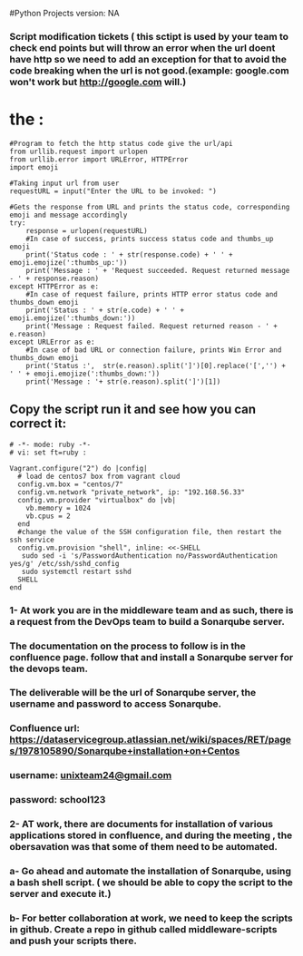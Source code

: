 #Python Projects   version: NA  

### Script modification tickets ( this sctipt is used by your team to check end points but will throw an error when the url doent have http so we need to add an exception for that to avoid the code breaking when the url is not good.(example: google.com won't work but http://google.com will.)
# the : 
```
#Program to fetch the http status code give the url/api
from urllib.request import urlopen
from urllib.error import URLError, HTTPError
import emoji

#Taking input url from user
requestURL = input("Enter the URL to be invoked: ")

#Gets the response from URL and prints the status code, corresponding emoji and message accordingly
try:
    response = urlopen(requestURL)
    #In case of success, prints success status code and thumbs_up emoji
    print('Status code : ' + str(response.code) + ' ' + emoji.emojize(':thumbs_up:'))
    print('Message : ' + 'Request succeeded. Request returned message - ' + response.reason)
except HTTPError as e:
    #In case of request failure, prints HTTP error status code and thumbs_down emoji
    print('Status : ' + str(e.code) + ' ' + emoji.emojize(':thumbs_down:'))
    print('Message : Request failed. Request returned reason - ' + e.reason)
except URLError as e:
    #In case of bad URL or connection failure, prints Win Error and thumbs_down emoji
    print('Status :',  str(e.reason).split(']')[0].replace('[','') +  ' ' + emoji.emojize(':thumbs_down:'))
    print('Message : '+ str(e.reason).split(']')[1])
```
## Copy the script run it and see how you can correct it:

```
# -*- mode: ruby -*-
# vi: set ft=ruby :

Vagrant.configure("2") do |config|
  # load de centos7 box from vagrant cloud
  config.vm.box = "centos/7"
  config.vm.network "private_network", ip: "192.168.56.33"
  config.vm.provider "virtualbox" do |vb|
    vb.memory = 1024
    vb.cpus = 2
  end
  #change the value of the SSH configuration file, then restart the ssh service
  config.vm.provision "shell", inline: <<-SHELL
   sudo sed -i 's/PasswordAuthentication no/PasswordAuthentication yes/g' /etc/ssh/sshd_config
   sudo systemctl restart sshd
  SHELL
end
```



###  1- At work you are in the middleware team and as such, there is a request from the DevOps team to build a Sonarqube server. 
### The documentation on the process to follow is in the confluence page. follow that and install a Sonarqube server for the devops team.
### The deliverable will be the url of Sonarqube server, the username and password to access Sonarqube.
### Confluence url: https://dataservicegroup.atlassian.net/wiki/spaces/RET/pages/1978105890/Sonarqube+installation+on+Centos
### username: unixteam24@gmail.com
### password: school123

### 2- AT work, there are documents for installation of various applications stored in confluence, and during the meeting , the obersavation was that some of them need to be automated.
### a- Go ahead and automate the installation of Sonarqube, using a bash shell script. ( we should be able to copy the script to the server and execute it.)

### b- For better collaboration at work, we need to keep the scripts in github. Create a repo in github called middleware-scripts and push your scripts there. 

